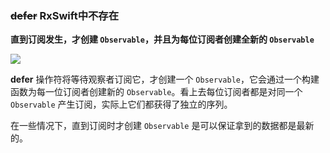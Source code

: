 ### ~~defer~~ RxSwift中不存在

**直到订阅发生，才创建 `Observable`，并且为每位订阅者创建全新的 `Observable`**

![](/assets/WhichOperator/Operators/defer.png)

**defer** 操作符将等待观察者订阅它，才创建一个 `Observable`，它会通过一个构建函数为每一位订阅者创建新的 `Observable`。看上去每位订阅者都是对同一个 `Observable` 产生订阅，实际上它们都获得了独立的序列。

在一些情况下，直到订阅时才创建 `Observable` 是可以保证拿到的数据都是最新的。
